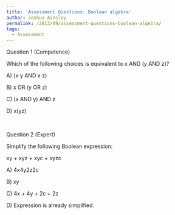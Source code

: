 ```yaml
---
title: 'Assessment Questions: Boolean algebra'
author: Joshua Ainsley
permalink: /2013/09/assessment-questions-boolean-algebra/
tags:
  - Assessment
---
```

Question 1 (Competence)

Which of the following choices is equivalent to x AND (y AND z)?

A) (x⋅y AND x⋅z)

B) x OR (y OR z)

C) (x AND y) AND z

D) x(yz)

&nbsp;

Question 2 (Expert)

Simplify the following Boolean expression:

xy + xyz + xyc + xyzc

A) 4x4y2z2c

B) xy

C) 4x + 4y + 2c + 2z

D) Expression is already simplified.
